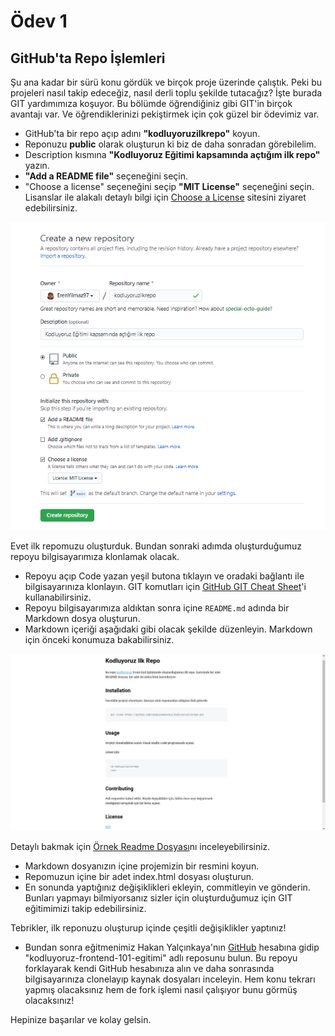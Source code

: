# Ödev 1
## GitHub'ta Repo İşlemleri

Şu ana kadar bir sürü konu gördük ve birçok proje üzerinde çalıştık. Peki bu projeleri nasıl takip edeceğiz, nasıl derli toplu şekilde tutacağız? İşte burada GIT yardımımıza koşuyor. Bu bölümde öğrendiğiniz gibi GIT'in birçok avantajı var. Ve öğrendiklerinizi pekiştirmek için çok güzel bir ödevimiz var.

* GitHub'ta bir repo açıp adını **"kodluyoruzilkrepo"** koyun.
* Reponuzu **public** olarak oluşturun ki biz de daha sonradan görebilelim.
* Description kısmına **"Kodluyoruz Eğitimi kapsamında açtığım ilk repo"** yazın.
* **"Add a README file"** seçeneğini seçin.
* "Choose a license" seçeneğini seçip **"MIT License"** seçeneğini seçin. Lisanslar ile alakalı detaylı bilgi için [Choose a License](https://choosealicense.com) sitesini ziyaret edebilirsiniz.

![Proje Resmi](ProjeResim.png)

 Evet ilk repomuzu oluşturduk. Bundan sonraki adımda oluşturduğumuz repoyu bilgisayarımıza klonlamak olacak.

* Repoyu açıp Code yazan yeşil butona tıklayın ve oradaki bağlantı ile bilgisayarınıza klonlayın. GIT komutları için [GitHub GIT Cheat Sheet](https://education.github.com/git-cheat-sheet-education.pdf)'i kullanabilirsiniz.
* Repoyu bilgisayarımıza aldıktan sonra içine ```README.md``` adında bir Markdown dosya oluşturun.
* Markdown içeriği aşağıdaki gibi olacak şekilde düzenleyin. Markdown için önceki konumuza bakabilirsiniz.

![Repository Picture](GitRepositoryPicture.png)

Detaylı bakmak için [Örnek Readme Dosyası](https://github.com/ErenYilmaz97/kodluyoruzilkrepo/blob/main/OrnekReadme.md)nı inceleyebilirsiniz.

* Markdown dosyanızın içine projemizin bir resmini koyun.
* Repomuzun içine bir adet index.html dosyası oluşturun.
* En sonunda yaptığınız değişiklikleri ekleyin, commitleyin ve gönderin. Bunları yapmayı bilmiyorsanız sizler için oluşturduğumuz için GIT eğitimimizi takip edebilirsiniz.

Tebrikler, ilk reponuzu oluşturup içinde çeşitli değişiklikler yaptınız!

* Bundan sonra eğitmenimiz Hakan Yalçınkaya'nın [GitHub](https://github.com/hakanyalcinkaya) hesabına gidip "kodluyoruz-frontend-101-egitimi" adlı reposunu bulun. Bu repoyu forklayarak kendi GitHub hesabınıza alın ve daha sonrasında bilgisayarınıza clonelayıp kaynak dosyaları inceleyin. Hem konu tekrarı yapmış olacaksınız hem de fork işlemi nasıl çalışıyor bunu görmüş olacaksınız!

Hepinize başarılar ve kolay gelsin.